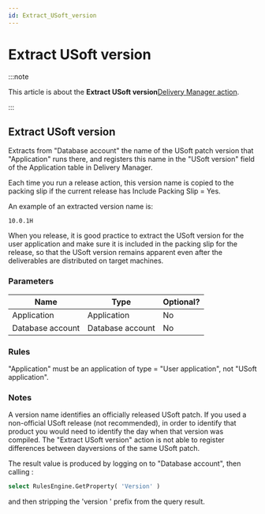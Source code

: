 ```yaml
---
id: Extract_USoft_version
---
```


# Extract USoft version




:::note

This article is about the **Extract USoft version**[Delivery Manager action](/Continuous_delivery/Delivery_Manager_actions_by_name).

:::

## **Extract USoft version**

Extracts from "Database account" the name of the USoft patch version that "Application" runs there, and registers this name in the "USoft version" field of the Application table in Delivery Manager.

Each time you run a release action, this version name is copied to the packing slip if the current release has Include Packing Slip = Yes.

An example of an extracted version name is:

```
10.0.1H
```

When you release, it is good practice to extract the USoft version for the user application and make sure it is included in the packing slip for the release, so that the USoft version remains apparent even after the deliverables are distributed on target machines.

### Parameters

|**Name**|**Type**|**Optional?**|
|--------|--------|--------|
|Application|Application|No      |
|Database account|Database account|No      |



### Rules

"Application" must be an application of type = "User application", not "USoft application".

### Notes

A version name identifies an officially released USoft patch. If you used a non-official USoft release (not recommended), in order to identify that product you would need to identify the day when that version was compiled. The "Extract USoft version" action is not able to register differences between dayversions of the same USoft patch.

The result value is produced by logging on to "Database account", then calling :

```sql
select RulesEngine.GetProperty( 'Version' )
```

and then stripping the 'version ' prefix from the query result.